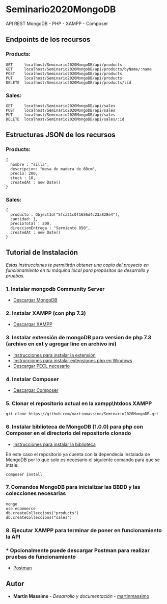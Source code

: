 # Seminario2020MongoDB
API REST MongoDB - PHP - XAMPP - Composer
## Endpoints de los recursos
### Products:
```
GET     localhost/Seminario2020MongoDB/api/products
GET     localhost/Seminario2020MongoDB/api/products/byName/:name
POST    localhost/Seminario2020MongoDB/api/products
PUT     localhost/Seminario2020MongoDB/api/products
DELETE  localhost/Seminario2020MongoDB/api/products/:id
```
### Sales:
```
GET     localhost/Seminario2020MongoDB/api/sales
POST    localhost/Seminario2020MongoDB/api/sales
PUT     localhost/Seminario2020MongoDB/api/sales
DELETE  localhost/Seminario2020MongoDB/api/sales/:id
```

## Estructuras JSON de los recursos
### Products:
```
{
  nombre : "silla", 
  descripcion: "mesa de madera de 60cm", 
  precio: 200,
  stock : 10,
  createdAt : new Date()
}
```
### Sales:
```
{
  producto : ObjectId("5fca21c0f1656d4c23a828e4"),
  cantidad: 1,
  precioTotal : 200,
  direccionEntrega : "Sarmiento 850",
  createdAt : new Date()
}
```

## Tutorial de Instalación
_Estas instrucciones te permitirán obtener una copia del proyecto en funcionamiento en tu máquina local para propósitos de desarrollo y pruebas._

### 1. Instalar mongodb Community Server
* [Descargar MongoDB](https://www.mongodb.com/try/download/community?tck=docs_server)

### 2. Instalar XAMPP (con php 7.3)
* [Descargar XAMPP](https://www.apachefriends.org/es/download.html)

### 3. Instalar extensión de mongoDB para version de php 7.3 (archivo en ext y agregar line en archivo ini)
* [Instrucciones para instalar la extensión](https://www.php.net/manual/en/mongodb.installation.pecl.php)
* [Instrucciones para instalar extensiones php en Windows](https://www.php.net/manual/es/install.pecl.windows.php)
* [Descargar PECL necesario](https://pecl.php.net/package/mongodb)

### 4. Instalar Composer
* [Descargar Composer](https://getcomposer.org/download/)

### 5. Clonar el repositorio actual en la xampp\htdocs XAMPP
```
git clone https://github.com/martinmassimo/Seminario2020MongoDB.git
```

### 6. Instalar biblioteca de MongoDB (1.0.0) para php con Composer en el directorio del repositorio clonado
* [Instrucciones para instalar la biblioteca](https://www.php.net/manual/es/mongodb.tutorial.library.php)

En este caso el repositorio ya cuenta con la dependecia instalada de MongoDB por lo que solo es necesario el siguiente comando para que se intale:
```
composer install
```


### 7. Comandos MongoDB para inicializar las BBDD y las colecciones necesarias
```
mongo
use ecommerce
db.createColleccions("products")
db.createColleccions("sales")
```

### 8. Ejecutar XAMPP para terminar de poner en funcionamiento la API

### * Opcionalmente puede descargar Postman para realizar pruebas de funcionamiento

* [Postman](https://www.postman.com/downloads/)

## Autor

* **Martín Massimo** - *Desarrollo y documentación* - [martinmassimo](https://github.com/martinmassimo)
